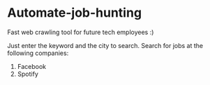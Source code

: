 # Automate-job-hunting
Fast web crawling tool for future tech employees :)

Just enter the keyword and the city to search. Search for jobs at the following companies:

1. Facebook
2. Spotify
